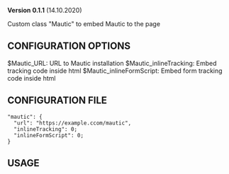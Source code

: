 **Version 0.1.1** (14.10.2020)

Custom class "Mautic" to embed Mautic to the page

## CONFIGURATION OPTIONS
$Mautic_URL: URL to Mautic installation
$Mautic_inlineTracking: Embed tracking code inside html
$Mautic_inlineFormScript: Embed form tracking code inside html

## CONFIGURATION FILE
```
"mautic": {
  "url": "https://example.ccom/mautic",
  "inlineTracking": 0;
  "inlineFormScript": 0;
}
```

## USAGE
